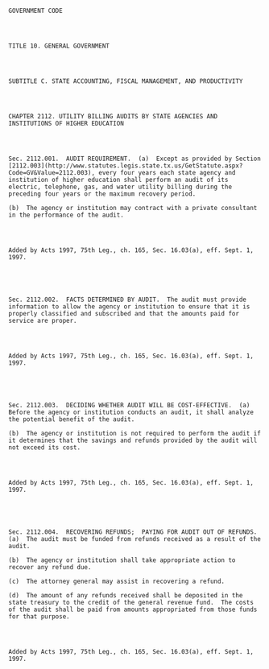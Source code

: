 ﻿
    
    
    	
    					
    
    
    GOVERNMENT CODE
    
      
    
    
    TITLE 10. GENERAL GOVERNMENT
    
      
    
    
    SUBTITLE C. STATE ACCOUNTING, FISCAL MANAGEMENT, AND PRODUCTIVITY
    
      
    
    
    CHAPTER 2112. UTILITY BILLING AUDITS BY STATE AGENCIES AND INSTITUTIONS OF HIGHER EDUCATION
    
      
    
    
    Sec. 2112.001.  AUDIT REQUIREMENT.  (a)  Except as provided by Section [2112.003](http://www.statutes.legis.state.tx.us/GetStatute.aspx?Code=GV&Value=2112.003), every four years each state agency and institution of higher education shall perform an audit of its electric, telephone, gas, and water utility billing during the preceding four years or the maximum recovery period.
    
    (b)  The agency or institution may contract with a private consultant in the performance of the audit.
    
    
    
    
    Added by Acts 1997, 75th Leg., ch. 165, Sec. 16.03(a), eff. Sept. 1, 1997.
    
    
    
    
    
    Sec. 2112.002.  FACTS DETERMINED BY AUDIT.  The audit must provide information to allow the agency or institution to ensure that it is properly classified and subscribed and that the amounts paid for service are proper.
    
    
    
    
    Added by Acts 1997, 75th Leg., ch. 165, Sec. 16.03(a), eff. Sept. 1, 1997.
    
    
    
    
    
    Sec. 2112.003.  DECIDING WHETHER AUDIT WILL BE COST-EFFECTIVE.  (a)  Before the agency or institution conducts an audit, it shall analyze the potential benefit of the audit.
    
    (b)  The agency or institution is not required to perform the audit if it determines that the savings and refunds provided by the audit will not exceed its cost.
    
    
    
    
    Added by Acts 1997, 75th Leg., ch. 165, Sec. 16.03(a), eff. Sept. 1, 1997.
    
    
    
    
    
    Sec. 2112.004.  RECOVERING REFUNDS;  PAYING FOR AUDIT OUT OF REFUNDS.  (a)  The audit must be funded from refunds received as a result of the audit.
    
    (b)  The agency or institution shall take appropriate action to recover any refund due.
    
    (c)  The attorney general may assist in recovering a refund.
    
    (d)  The amount of any refunds received shall be deposited in the state treasury to the credit of the general revenue fund.  The costs of the audit shall be paid from amounts appropriated from those funds for that purpose.
    
    
    
    
    Added by Acts 1997, 75th Leg., ch. 165, Sec. 16.03(a), eff. Sept. 1, 1997.
    
    
    
    
    				
